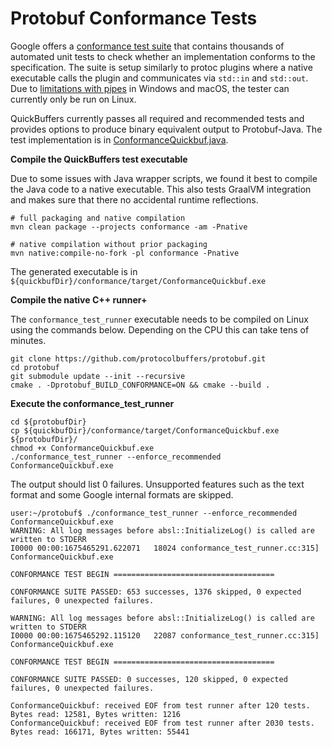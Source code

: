 # Protobuf Conformance Tests
  
Google offers a [conformance test suite](https://github.com/protocolbuffers/protobuf/blob/main/conformance/README.md) that contains thousands of automated unit tests to check whether an implementation conforms to the specification. The suite is setup similarly to protoc plugins where a native executable calls the plugin and communicates via `std::in` and `std::out`. Due to [limitations with pipes](https://github.com/protocolbuffers/protobuf/blob/main/conformance/conformance.proto#L38-L55) in Windows and macOS, the tester can currently only be run on Linux.

QuickBuffers currently passes all required and recommended tests and provides options to produce binary equivalent output to Protobuf-Java. The test implementation is in [ConformanceQuickbuf.java](src/main/java/us/hebi/quickbuf/conformance/ConformanceQuickbuf.java).

**Compile the QuickBuffers test executable**

Due to some issues with Java wrapper scripts, we found it best to compile the Java code to a native executable. This also tests GraalVM integration and makes sure that there no accidental runtime reflections. 

```shell
# full packaging and native compilation
mvn clean package --projects conformance -am -Pnative

# native compilation without prior packaging
mvn native:compile-no-fork -pl conformance -Pnative
```

The generated executable is in `${quickbufDir}/conformance/target/ConformanceQuickbuf.exe`

**Compile the native C++ runner+**

The `conformance_test_runner` executable needs to be compiled on Linux using the commands below. Depending on the CPU this can take tens of minutes.

```shell
git clone https://github.com/protocolbuffers/protobuf.git
cd protobuf
git submodule update --init --recursive
cmake . -Dprotobuf_BUILD_CONFORMANCE=ON && cmake --build .
```

**Execute the conformance_test_runner**

```shell
cd ${protobufDir}
cp ${quickbufDir}/conformance/target/ConformanceQuickbuf.exe ${protobufDir}/
chmod +x ConformanceQuickbuf.exe
./conformance_test_runner --enforce_recommended ConformanceQuickbuf.exe
```

The output should list 0 failures. Unsupported features such as the text format and some Google internal formats are skipped.

```text
user:~/protobuf$ ./conformance_test_runner --enforce_recommended ConformanceQuickbuf.exe
WARNING: All log messages before absl::InitializeLog() is called are written to STDERR
I0000 00:00:1675465291.622071   18024 conformance_test_runner.cc:315] ConformanceQuickbuf.exe

CONFORMANCE TEST BEGIN ====================================

CONFORMANCE SUITE PASSED: 653 successes, 1376 skipped, 0 expected failures, 0 unexpected failures.

WARNING: All log messages before absl::InitializeLog() is called are written to STDERR
I0000 00:00:1675465292.115120   22087 conformance_test_runner.cc:315] ConformanceQuickbuf.exe

CONFORMANCE TEST BEGIN ====================================

CONFORMANCE SUITE PASSED: 0 successes, 120 skipped, 0 expected failures, 0 unexpected failures.

ConformanceQuickbuf: received EOF from test runner after 120 tests. Bytes read: 12581, Bytes written: 1216
ConformanceQuickbuf: received EOF from test runner after 2030 tests. Bytes read: 166171, Bytes written: 55441
```